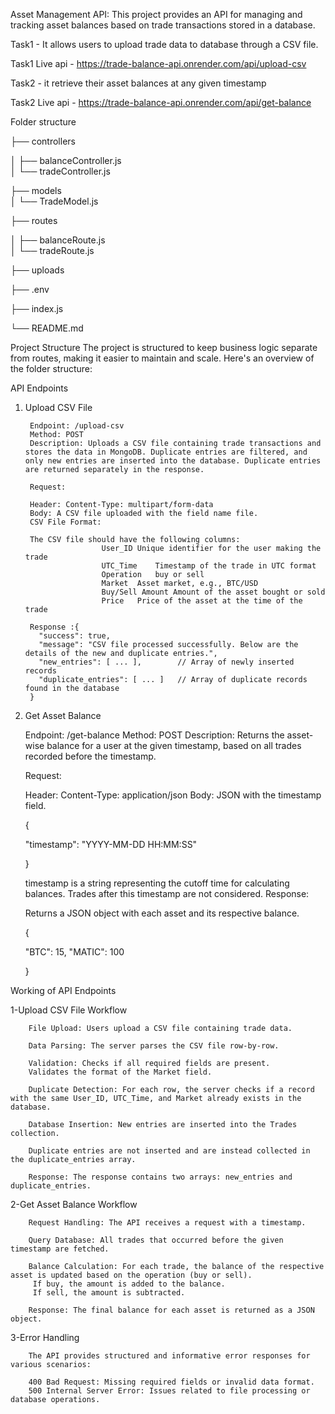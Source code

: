 Asset Management API: This project provides an API for managing and tracking asset balances based on trade transactions stored in a database.

Task1 - It allows users to upload trade data to database through a CSV file.

Task1 Live api -  https://trade-balance-api.onrender.com/api/upload-csv


Task2 - it retrieve their asset balances at any given timestamp

Task2 Live api -  https://trade-balance-api.onrender.com/api/get-balance


Folder structure

├── controllers        

│   ├── balanceController.js  
│   └── tradeController.js    

├── models             
│   └── TradeModel.js         

├── routes             

│   ├── balanceRoute.js       
│   └── tradeRoute.js       

├── uploads            

├── .env               

├── index.js           

└── README.md          


Project Structure
The project is structured to keep business logic separate from routes, making it easier to maintain and scale. Here's an overview of the folder structure:


API Endpoints

1. Upload CSV File
   
        Endpoint: /upload-csv
        Method: POST
        Description: Uploads a CSV file containing trade transactions and stores the data in MongoDB. Duplicate entries are filtered, and only new entries are inserted into the database. Duplicate entries are returned separately in the response.
        
        Request:
        
        Header: Content-Type: multipart/form-data
        Body: A CSV file uploaded with the field name file.
        CSV File Format:
        
        The CSV file should have the following columns:
                        User_ID	Unique identifier for the user making the trade
                        UTC_Time	Timestamp of the trade in UTC format
                        Operation	buy or sell
                        Market	Asset market, e.g., BTC/USD
                        Buy/Sell Amount	Amount of the asset bought or sold
                        Price	Price of the asset at the time of the trade
        
        Response :{
          "success": true,
          "message": "CSV file processed successfully. Below are the details of the new and duplicate entries.",
          "new_entries": [ ... ],        // Array of newly inserted records
          "duplicate_entries": [ ... ]   // Array of duplicate records found in the database
        }
        

2. Get Asset Balance
   
    Endpoint: /get-balance
    Method: POST
    Description: Returns the asset-wise balance for a user at the given timestamp, based on all trades recorded before the timestamp.
    
    Request:
    
    Header: Content-Type: application/json
    Body: JSON with the timestamp field.
   
    {
   
      "timestamp": "YYYY-MM-DD HH:MM:SS"
   
    }
   
    timestamp is a string representing the cutoff time for calculating balances. Trades after this timestamp are not considered.
    Response:
    
    Returns a JSON object with each asset and its respective balance.
   
    {
   
      "BTC": 15,
      "MATIC": 100
   
    }



Working of API Endpoints

 1-Upload CSV File Workflow
 
        File Upload: Users upload a CSV file containing trade data.
        
        Data Parsing: The server parses the CSV file row-by-row.
        
        Validation: Checks if all required fields are present.
        Validates the format of the Market field.
        
        Duplicate Detection: For each row, the server checks if a record with the same User_ID, UTC_Time, and Market already exists in the database.
        
        Database Insertion: New entries are inserted into the Trades collection.
        
        Duplicate entries are not inserted and are instead collected in the duplicate_entries array.
        
        Response: The response contains two arrays: new_entries and duplicate_entries.
        
2-Get Asset Balance Workflow

        Request Handling: The API receives a request with a timestamp.
        
        Query Database: All trades that occurred before the given timestamp are fetched.
        
        Balance Calculation: For each trade, the balance of the respective asset is updated based on the operation (buy or sell).
         If buy, the amount is added to the balance.
         If sell, the amount is subtracted.
         
        Response: The final balance for each asset is returned as a JSON object.
        
3-Error Handling
        
        The API provides structured and informative error responses for various scenarios:
        
        400 Bad Request: Missing required fields or invalid data format.
        500 Internal Server Error: Issues related to file processing or database operations.
